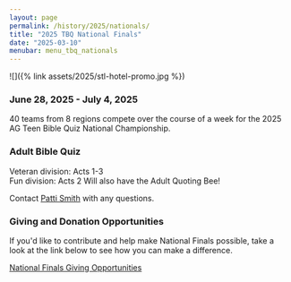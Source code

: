 ```yaml
---
layout: page
permalink: /history/2025/nationals/
title: "2025 TBQ National Finals"
date: "2025-03-10"
menubar: menu_tbq_nationals
---
```


![]({% link assets/2025/stl-hotel-promo.jpg %})

### June 28, 2025 - July 4, 2025

40 teams from 8 regions compete over the course of a week for the 2025 AG Teen Bible Quiz National Championship.

<!-- <a href="https://brushfire.com/agusa/NBQ/600295" class="button is-primary">Register with Brushfire</a> -->

<!-- ### Schedule & Scores

<a href="{% link _pages/history/2025/nationals/schedule.md %}" class="button is-primary">National Finals Schedule</a> -->

<!-- <a href="{% link _pages/live-events.md %}?eventId=7857ed3d-7ac4-4b4a-1275-08dc791c223e" class="button is-primary">Match Schedule &amp; Live Scores</a> -->

<!-- ### Scholarships

Over $30,000 in scholarships will be awarded to quizzers at Nationals Finals. Hit the link below to view available scholarships. Deadline to apply is June 14, 2024.

<a href="{% link assets/2024/2024-tbq-nationals-scholarships.pdf %}" class="button is-primary">View Scholarship Information</a> -->

<!-- <a href="https://agyouth.formstack.com/forms/scholarship2024" class="button is-primary">Apply for Scholarships</a> -->

### Adult Bible Quiz

Veteran division: Acts 1-3  
Fun division: Acts 2
Will also have the Adult Quoting Bee!

<!-- As part of the Adult Bible Quiz event at the National Finals for 2024, a Quoting Bee will be held before the ABQ team competition for all adults registered. There will be 2 Quoting Bees: The first, ages 18-39, and the second, ages 40 and up.  The Quoting Bee will cover James Chapter 1.

Included in each set of questions for the "Fun division" there will be 1 Application Question over James 1 & 2. -->

Contact [Patti Smith](mailto:p.s.momof5@gmail.com) with any questions.

### Giving and Donation Opportunities

If you'd like to contribute and help make National Finals possible, take a look at the link below to see how you can make a difference.

<a href="{% link _pages/history/2025/nationals/donations.md %}" class="button is-primary">National Finals Giving Opportunities</a>

<!-- ### Tie-Breakers

<a href="{% link assets/2025/24-25 TBQ Tie-Breaker Rules.pdf %}" class="button is-primary">Download Tie-Breaking Rules</a> -->
